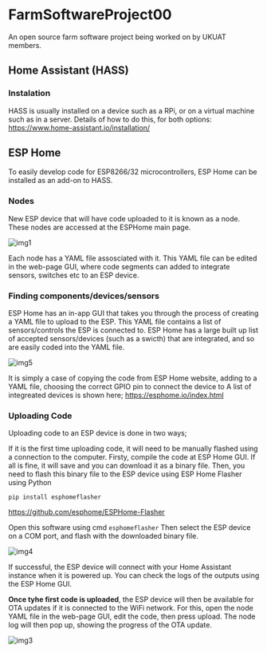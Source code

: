 # FarmSoftwareProject00
An open source farm software project being worked on by UKUAT members.

## Home Assistant (HASS)
### Instalation
HASS is usually installed on a device such as a RPi, or on a virtual machine such as in a server. Details of how to do this, for both options:
https://www.home-assistant.io/installation/

## ESP Home
To easily develop code for ESP8266/32 microcontrollers, ESP Home can be installed as an add-on to HASS. 

### Nodes
New ESP device that will have code uploaded to it is known as a node. These nodes are accessed at the ESPHome main page. 

![img1](https://user-images.githubusercontent.com/52703479/112815804-99752a80-9078-11eb-8f2d-9df500b0e6d9.png)

Each node has a YAML file assosciated with it. This YAML file can be edited in the web-page GUI, where code segments can added to integrate sensors, switches etc to an ESP device. 

### Finding components/devices/sensors
ESP Home has an in-app GUI that takes you through the process of creating a YAML file to upload to the ESP. This YAML file contains a list of sensors/controls the ESP is connected to. ESP Home has a large built up list of accepted sensors/devices (such as a swicth) that are integrated, and so are easily coded into the YAML file.

![img5](https://user-images.githubusercontent.com/52703479/112815562-5c109d00-9078-11eb-9ef3-9220d9d156bb.png)

It is simply a case of copying the code from ESP Home website, adding to a YAML file, choosing the correct GPIO pin to connect the device to A list of integreated devices is shown here;
https://esphome.io/index.html


### Uploading Code
Uploading code to an ESP device is done in two ways;

If it is the first time uploading code, it will need to be manually flashed using a connection to the computer. Firsty, compile the code at ESP Home GUI. If all is fine, it will save and you can download it as a binary file. 
Then, you need to flash this binary file to the ESP device using ESP Home Flasher using Python 
```
pip install esphomeflasher
```
https://github.com/esphome/ESPHome-Flasher

Open this software using cmd `esphomeflasher`
Then select the ESP device on a COM port, and flash with the downloaded binary file. 

![img4](https://user-images.githubusercontent.com/52703479/112816124-f8d33a80-9078-11eb-8a42-d6451294b8a9.png)


If successful, the ESP device will connect with your Home Assistant instance when it is powered up. You can check the logs of the outputs using the ESP Home GUI. 


**Once tyhe first code is uploaded**, the ESP device will then be available for OTA updates if it is connected to the WiFi network. For this, open the node YAML file in the web-page GUI, edit the code, then press upload. The node log will then pop up, showing the progress of the OTA update. 

![img3](https://user-images.githubusercontent.com/52703479/112816364-3a63e580-9079-11eb-86bc-6dac3c99f2aa.png)





